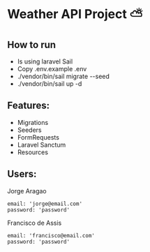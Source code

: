 # Weather API Project ⛅

## How to run
- Is using laravel Sail
- Copy .env.example .env
- ./vendor/bin/sail migrate --seed
- ./vendor/bin/sail up -d

## Features:

- Migrations
- Seeders
- FormRequests
- Laravel Sanctum
- Resources

## Users:

Jorge Aragao
```
email: 'jorge@email.com'
password: 'password'
```

Francisco de Assis
```
email: 'francisco@email.com'
password: 'password'
```
